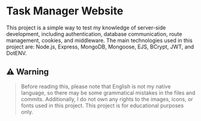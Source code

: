 # Task Manager Website
This project is a simple way to test my knowledge of server-side development, including authentication, database communication, route management, cookies, and middleware.
The main technologies used in this project are: Node.js, Express, MongoDB, Mongoose, EJS, BCrypt, JWT, and DotENV.

## ⚠️ Warning
> Before reading this, please note that English is not my native language, so there may be some grammatical mistakes in the files and commits.
> Additionally, I do not own any rights to the images, icons, or fonts used in this project. This project is for educational purposes only.

